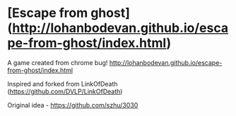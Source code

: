 # [Escape from ghost] (http://lohanbodevan.github.io/escape-from-ghost/index.html)
A game created from chrome bug!
http://lohanbodevan.github.io/escape-from-ghost/index.html

Inspired and forked from LinkOfDeath (https://github.com/DVLP/LinkOfDeath)

Original idea - https://github.com/szhu/3030
